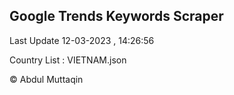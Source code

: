 

## Google Trends Keywords Scraper 
 
Last Update 12-03-2023 , 14:26:56

Country List :
VIETNAM.json



© Abdul Muttaqin 
